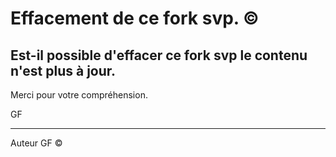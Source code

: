 # Effacement de ce fork svp. :copyright:

## Est-il possible d'effacer ce fork svp le contenu n'est plus à jour.

Merci pour votre compréhension.

GF

---
Auteur GF :copyright:
